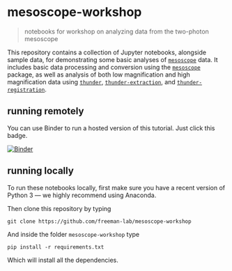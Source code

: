 # mesoscope-workshop

> notebooks for workshop on analyzing data from the two-photon mesoscope

This repository contains a collection of Jupyter notebooks, alongside sample data, for demonstrating some basic analyses of [`mesoscope`](https://elifesciences.org/content/5/e14472) data. It includes basic data processing and conversion using the [`mesoscope`](https://github.com/sofroniewn/mesoscope) package, as well as analysis of both low magnification and high magnification data using [`thunder`](https://github.com/thunder-project/thunder), [`thunder-extraction`](https://github.com/thunder-project/thunder-extraction), and [`thunder-registration`](https://github.com/thunder-project/thunder-registration).

## running remotely

You can use Binder to run a hosted version of this tutorial. Just click this badge.

[![Binder](http://mybinder.org/badge.svg)](http://mybinder.org:/repo/freeman-lab/mesoscope-workshop)

## running locally

To run these notebooks locally, first make sure you have a recent version of Python 3 — we highly recommend using Anaconda.

Then clone this repository by typing

```
git clone https://github.com/freeman-lab/mesoscope-workshop
```

And inside the folder `mesoscope-workshop` type

```
pip install -r requirements.txt
```

Which will install all the dependencies.